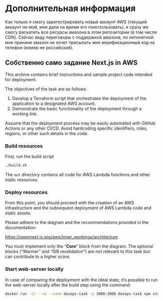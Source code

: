 
# Дополнительная информация

Как только я смогу зарегестрировать новый аккаунт AWS (текущий аккаунт не мой, мне дали на время его поиспользовать), я сразу же смогу раскатить все ресурсы амазона в этом репозитории (в том числе CDN).
Сейчас веду переговоры с поддержкой амазона, по непонятной мне принине амазон не хочет присылать мне верификационный код на телефон (номер не российский).



## Собственно само задание Next.js in AWS

This archive contains brief instructions and sample project code intended for deployment.

The objectives of the task are as follows:
1. Develop a Terraform script that orchestrates the deployment of the application to a designated AWS account.
2. Demonstrate the basic functionality of the deployment through a working link.

Assume that the deployment process may be easily automated with GitHub Actions or any other CI/CD.
Avoid hardcoding specific identifiers, roles, regions, or other such details in the code.

### Build resources

First, run the build script

```bash
./build.sh
```

The `out` directory contains all code for AWS Lambda functions and other static resources.

### Deploy resources

From this point, you should proceed with the creation of an AWS infrastructure and the subsequent deployment of
AWS Lambda code and static assets.

Please adhere to the diagram and the recommendations provided in the documentation:

https://opennext.js.org/aws/inner_workings/architecture 

You must implement only the “**Core**” block from the diagram. The optional blocks
(“Warmer” and “ISR revalidation”) are not relevant to this task but can contribute to a higher score.

### Start web-server locally

In case of comparing the deployment with the ideal state, it’s possible to run the web-server locally
after the build step using the command:

```bash
docker run -it --rm --name devops-task -p 3000:3000 devops-task npm start
```
